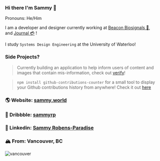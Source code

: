 ### Hi there I'm Sammy 👋
Pronouns: He/Him

I am a developer and designer currently working at [Beacon Biosignals 🧠](https://beacon.bio/), and [Journal 💳](https://www.tryjournal.com/) !

I study `Systems Design Engineering` at the University of Waterloo!

### Side Projects?
> Currently building an application to help inform users of content and images that contain mis-information, check out [verify](https://github.com/SammyRobensParadise/verify)!

> `npm install github-contributions-counter` for a small tool to display your Github contributions history from anywhere! Check it out [here](https://github.com/SammyRobensParadise/github-contributions-counter)

### 🌎 Website: [sammy.world](https://sammy.world)

### 🏀 Dribbble: [sammyrp](https://dribbble.com/sammyrp)

### 🔗 Linkedin: [Sammy Robens-Paradise](https://www.linkedin.com/in/sammy-robens-paradise/)

### 🏔 From: Vancouver, BC
![vancouver](https://i.ibb.co/Wz6nB05/about-background-7efcfe8e.png)
